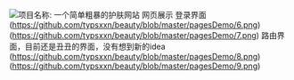 ![项目名称:
一个简单粗暴的护肤网站
网页展示](https://github.com/typsxxn/beauty/blob/master/pagesDemo/1.png)
登录界面
(https://github.com/typsxxn/beauty/blob/master/pagesDemo/6.png)
(https://github.com/typsxxn/beauty/blob/master/pagesDemo/7.png)
路由界面，目前还是丑丑的界面，没有想到新的idea
(https://github.com/typsxxn/beauty/blob/master/pagesDemo/8.png)
(https://github.com/typsxxn/beauty/blob/master/pagesDemo/9.png)
